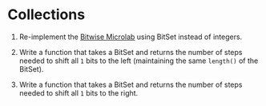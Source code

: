 # Collections

1. Re-implement the [Bitwise Microlab](https://github.com/Zipcoder/Java-Fundamentals-Bitwise) using BitSet instead of integers.

2. Write a function that takes a BitSet and returns the number of steps needed to shift all `1` bits to the left (maintaining the same `length()` of the BitSet).

3. Write a function that takes a BitSet and returns the number of steps needed to shift all `1` bits to the right.